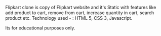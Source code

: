 Flipkart clone is copy of Flipkart website and it's Static with features like add product to cart, remove from cart, increase quantity in cart, search product etc.
Technology used - : HTML 5, CSS 3, Javascript.

Its for educational purposes only. 
